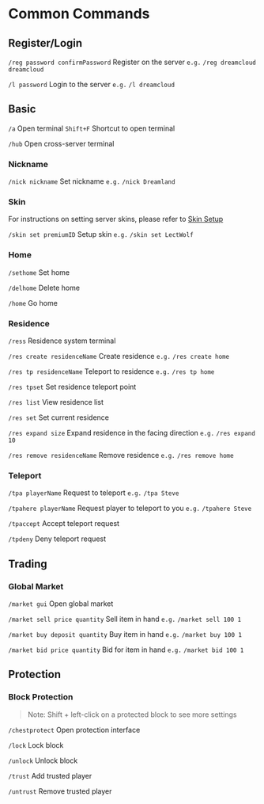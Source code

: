 # Common Commands

## Register/Login

`/reg password confirmPassword` Register on the server `e.g.` `/reg dreamcloud dreamcloud`

`/l password` Login to the server `e.g.` `/l dreamcloud`

## Basic

`/a` Open terminal `Shift+F` Shortcut to open terminal

`/hub` Open cross-server terminal

### Nickname

`/nick nickname` Set nickname `e.g.` `/nick Dreamland`

### Skin

For instructions on setting server skins, please refer to [Skin Setup](skin-setup)

`/skin set premiumID` Setup skin `e.g.` `/skin set LectWolf`

### Home

`/sethome` Set home

`/delhome` Delete home

`/home` Go home

### Residence

`/ress` Residence system terminal

`/res create residenceName` Create residence `e.g.` `/res create home`

`/res tp residenceName` Teleport to residence `e.g.` `/res tp home`

`/res tpset` Set residence teleport point

`/res list` View residence list

`/res set` Set current residence

`/res expand size` Expand residence in the facing direction `e.g.` `/res expand 10`

`/res remove residenceName` Remove residence `e.g.` `/res remove home`

### Teleport

`/tpa playerName` Request to teleport `e.g.` `/tpa Steve`

`/tpahere playerName` Request player to teleport to you `e.g.` `/tpahere Steve`

`/tpaccept` Accept teleport request

`/tpdeny` Deny teleport request

## Trading

### Global Market

`/market gui` Open global market

`/market sell price quantity` Sell item in hand `e.g.` `/market sell 100 1`

`/market buy deposit quantity` Buy item in hand `e.g.` `/market buy 100 1`

`/market bid price quantity` Bid for item in hand `e.g.` `/market bid 100 1`

## Protection

### Block Protection

> Note: Shift + left-click on a protected block to see more settings

`/chestprotect` Open protection interface

`/lock` Lock block

`/unlock` Unlock block

`/trust` Add trusted player

`/untrust` Remove trusted player
